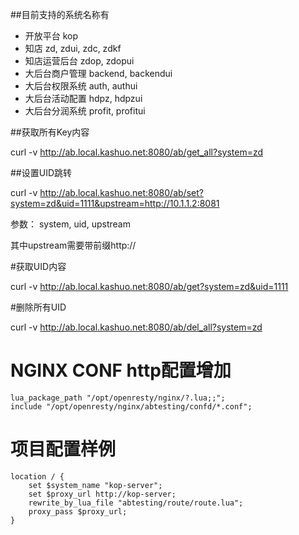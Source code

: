 ##目前支持的系统名称有

  - 开放平台 kop
  - 知店 zd, zdui, zdc, zdkf
  - 知店运营后台 zdop, zdopui
  - 大后台商户管理 backend, backendui
  - 大后台权限系统 auth, authui
  - 大后台活动配置 hdpz, hdpzui
  - 大后台分润系统 profit, profitui

##获取所有Key内容

curl -v http://ab.local.kashuo.net:8080/ab/get_all?system=zd

##设置UID跳转

curl -v http://ab.local.kashuo.net:8080/ab/set?system=zd&uid=1111&upstream=http://10.1.1.2:8081

参数： system, uid, upstream

其中upstream需要带前缀http://


#获取UID内容

curl -v http://ab.local.kashuo.net:8080/ab/get?system=zd&uid=1111

#删除所有UID

curl -v http://ab.local.kashuo.net:8080/ab/del_all?system=zd


# NGINX CONF  http配置增加
    lua_package_path "/opt/openresty/nginx/?.lua;;";
    include "/opt/openresty/nginx/abtesting/confd/*.conf";

# 项目配置样例
    location / { 
        set $system_name "kop-server";
        set $proxy_url http://kop-server;
        rewrite_by_lua_file "abtesting/route/route.lua";
        proxy_pass $proxy_url;
    }